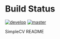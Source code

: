 # Build Status
[![develop](https://travis-ci.org/LiMuBei/SimpleCV.svg?branch=develop)](https://travis-ci.org/LiMuBei/SimpleCV)
[![master](https://travis-ci.org/LiMuBei/SimpleCV.svg?branch=master)](https://travis-ci.org/LiMuBei/SimpleCV)

SimpleCV README